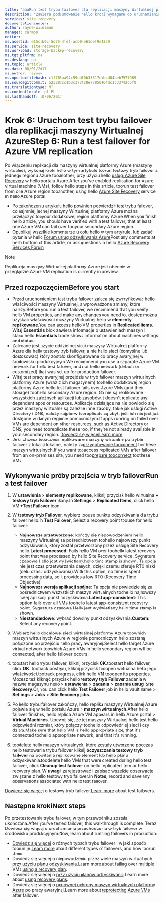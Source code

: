```yaml
---
title: "aaaRun test trybu failover dla replikacji maszyny Wirtualnej platformy Azure z usługą Azure Site Recovery | Dokumentacja firmy Microsoft"
description: "Zawiera podsumowanie hello kroki wymagane do uruchamiania test trybu failover dla maszyn wirtualnych platformy Azure replikacji tooanother region platformy Azure przy użyciu hello Azure Site Recovery usługi."
services: site-recovery
documentationcenter: 
author: rayne-wiselman
manager: carmon
editor: 
ms.assetid: e15c1b0c-5d75-4fdf-acb0-e61def9e9339
ms.service: site-recovery
ms.workload: storage-backup-recovery
ms.tgt_pltfrm: na
ms.devlang: na
ms.topic: article
ms.date: 08/01/2017
ms.author: raynew
ms.openlocfilehash: c1f765aa94c59dd70b33317ebbcd04beb7977969
ms.sourcegitcommit: 523283cc1b3c37c428e77850964dc1c33742c5f0
ms.translationtype: MT
ms.contentlocale: pl-PL
ms.lasthandoff: 10/06/2017
---
```

# <a name="step-6-run-a-test-failover-for-azure-vm-replication"></a><span data-ttu-id="ecebd-103">Krok 6: Uruchom test trybu failover dla replikacji maszyny Wirtualnej Azure</span><span class="sxs-lookup"><span data-stu-id="ecebd-103">Step 6: Run a test failover for Azure VM replication</span></span>

<span data-ttu-id="ecebd-104">Po włączeniu replikacji dla maszyny wirtualnej platformy Azure (maszyny wirtualne), wykonaj kroki hello w tym artykule toorun testowy tryb failover z jednego regionu Azure tooanother, przy użyciu hello [usługi Azure Site Recovery](site-recovery-overview.md) w hello portalu Azure.</span><span class="sxs-lookup"><span data-stu-id="ecebd-104">After you've enabled replication for Azure virtual machine (VMs), follow hello steps in this article, toorun test failover from one Azure region tooanother, using hello [Azure Site Recovery](site-recovery-overview.md) service in hello Azure portal.</span></span>

- <span data-ttu-id="ecebd-105">Po zakończeniu artykułu hello powinien potwierdził test trybu failover, co najmniej jednej maszyny Wirtualnej platformy Azure można przełączyć tooyour dodatkowej region platformy Azure.</span><span class="sxs-lookup"><span data-stu-id="ecebd-105">When you finish hello article, you should have verified with a test failover, that at least one Azure VM can fail over tooyour secondary Azure region.</span></span> 
- <span data-ttu-id="ecebd-106">Opublikuj wszelkie komentarze u dołu hello w tym artykule, lub zadać pytania w hello [Forum usług odzyskiwania Azure](https://social.msdn.microsoft.com/forums/azure/home?forum=hypervrecovmgr)</span><span class="sxs-lookup"><span data-stu-id="ecebd-106">Post any comments at hello bottom of this article, or ask questions in hello [Azure Recovery Services Forum](https://social.msdn.microsoft.com/forums/azure/home?forum=hypervrecovmgr)</span></span>

>[!NOTE]
>
> <span data-ttu-id="ecebd-107">Replikacja maszyny Wirtualnej platformy Azure jest obecnie w przeglądzie.</span><span class="sxs-lookup"><span data-stu-id="ecebd-107">Azure VM replication is currently in preview.</span></span>


## <a name="before-you-start"></a><span data-ttu-id="ecebd-108">Przed rozpoczęciem</span><span class="sxs-lookup"><span data-stu-id="ecebd-108">Before you start</span></span>

- <span data-ttu-id="ecebd-109">Przed uruchomieniem test trybu failover zaleca się zweryfikować hello właściwości maszyny Wirtualnej, a wprowadzone zmiany, które należy.</span><span class="sxs-lookup"><span data-stu-id="ecebd-109">Before you run a test failover, we recommend that you verify hello VM properties, and make any changes you need to.</span></span> <span data-ttu-id="ecebd-110">dostęp można uzyskać właściwości maszyny Wirtualnej hello w **elementy replikowane**.</span><span class="sxs-lookup"><span data-stu-id="ecebd-110">You can access hello VM properties in **Replicated items**.</span></span> <span data-ttu-id="ecebd-111">Witaj **Essentials** blok zawiera informacje o ustawieniach maszyn i stanu.</span><span class="sxs-lookup"><span data-stu-id="ecebd-111">hello **Essentials** blade shows information about machines settings and status.</span></span>
- <span data-ttu-id="ecebd-112">Zalecane jest użycie oddzielnej sieci maszyny Wirtualnej platformy Azure dla hello testowy tryb failover, a nie hello sieci (domyślne lub dostosować) który zostało skonfigurowane do pracy awaryjnej w środowisku produkcyjnym.</span><span class="sxs-lookup"><span data-stu-id="ecebd-112">We recommend you use a separate Azure VM network for hello test failover, and not hello network (default or customized) that was set up for production failover.</span></span>
- <span data-ttu-id="ecebd-113">Witaj test pracy awaryjnej przejdzie w tryb failover maszyn wirtualnych platformy Azure (wraz z ich magazynem) toohello dodatkowej region platformy Azure.</span><span class="sxs-lookup"><span data-stu-id="ecebd-113">hello test failover fails over Azure VMs (and their storage) toohello secondary Azure region.</span></span> <span data-ttu-id="ecebd-114">Go nie są replikowane wszystkich zależnych aplikacji lub zasobów.</span><span class="sxs-lookup"><span data-stu-id="ecebd-114">It doesn't replicate any dependent apps or resources.</span></span> <span data-ttu-id="ecebd-115">Aplikacje działające na nie powiodło się przez maszyny wirtualne są zależne inne zasoby, takie jak usługi Active Directory i DNS, należy najpierw tooreplicate są zbyt, jeśli ich nie jest już dostępne w danym regionie pomocniczym.</span><span class="sxs-lookup"><span data-stu-id="ecebd-115">If apps running on failed over VMs are dependent on other resources, such as Active Directory or DNS, you need tooreplicate these too, if they're not already available in your secondary region.</span></span> [<span data-ttu-id="ecebd-116">Dowiedz się więcej</span><span class="sxs-lookup"><span data-stu-id="ecebd-116">Learn more</span></span>](site-recovery-test-failover-to-azure.md#prepare-active-directory-and-dns)
- <span data-ttu-id="ecebd-117">Jeśli chcesz tooaccess replikowane maszyny wirtualne po trybie failover z lokacji lokalnej, należy za[przygotowanie tooconnect](site-recovery-test-failover-to-azure.md#prepare-to-connect-to-azure-vms-after-failover) toothese maszyn wirtualnych.</span><span class="sxs-lookup"><span data-stu-id="ecebd-117">If you want tooaccess replicated VMs after failover from an on-premises site, you need too[prepare tooconnect](site-recovery-test-failover-to-azure.md#prepare-to-connect-to-azure-vms-after-failover) toothese VMs.</span></span>

## <a name="run-a-test-failover"></a><span data-ttu-id="ecebd-118">Wykonywanie próby przejścia w tryb failover</span><span class="sxs-lookup"><span data-stu-id="ecebd-118">Run a test failover</span></span>

1. <span data-ttu-id="ecebd-119">W **ustawienia** > **elementy replikowane**, kliknij przycisk hello wirtualna **+ testowy tryb Failover** ikony.</span><span class="sxs-lookup"><span data-stu-id="ecebd-119">In **Settings** > **Replicated Items**, click hello VM **+Test Failover** icon.</span></span> 

2. <span data-ttu-id="ecebd-120">W **testowy tryb Failover**, wybierz toouse punktu odzyskiwania dla trybu failover hello:</span><span class="sxs-lookup"><span data-stu-id="ecebd-120">In **Test Failover**, Select a recovery point toouse for hello failover:</span></span>

    - <span data-ttu-id="ecebd-121">**Najnowsze przetworzone**: kończy się niepowodzeniem hello maszyny Wirtualnej za pośrednictwem toohello najnowszy punkt odzyskiwania, który został przetworzony przez usługę Site Recovery hello.</span><span class="sxs-lookup"><span data-stu-id="ecebd-121">**Latest processed**: Fails hello VM over toohello latest recovery point that was processed by hello Site Recovery service.</span></span> <span data-ttu-id="ecebd-122">Sygnatura czasowa Hello jest wyświetlany.</span><span class="sxs-lookup"><span data-stu-id="ecebd-122">hello time stamp is shown.</span></span> <span data-ttu-id="ecebd-123">Ta opcja nie jest czas przetwarzania danych, dzięki czemu oferuje RTO niski (celu czasu odzyskiwania).</span><span class="sxs-lookup"><span data-stu-id="ecebd-123">With this option, no time is spent processing data, so it provides a low RTO (Recovery Time Objective).</span></span>
    - <span data-ttu-id="ecebd-124">**Najnowsza wersja aplikacji spójne**: Ta opcja nie powiedzie się za pośrednictwem wszystkich maszyn wirtualnych toohello najnowszy całej aplikacji punkt odzyskiwania.</span><span class="sxs-lookup"><span data-stu-id="ecebd-124">**Latest app-consistent**: This option fails over all VMs toohello latest app-consistent recovery point.</span></span> <span data-ttu-id="ecebd-125">Sygnatura czasowa Hello jest wyświetlany.</span><span class="sxs-lookup"><span data-stu-id="ecebd-125">hello time stamp is shown.</span></span> 
    - <span data-ttu-id="ecebd-126">**Niestandardowe**: wybrać dowolny punkt odzyskiwania.</span><span class="sxs-lookup"><span data-stu-id="ecebd-126">**Custom**: Select any recovery point.</span></span>
 
3. <span data-ttu-id="ecebd-127">Wybierz hello docelowej sieci wirtualnej platformy Azure toowhich maszyn wirtualnych Azure w regionie pomocniczym hello zostaną połączone po przejściu hello pracy awaryjnej.</span><span class="sxs-lookup"><span data-stu-id="ecebd-127">Select hello target Azure virtual network toowhich Azure VMs in hello secondary region will be connected, after hello failover occurs.</span></span>
4. <span data-ttu-id="ecebd-128">toostart hello trybu failover, kliknij przycisk **OK**.</span><span class="sxs-lookup"><span data-stu-id="ecebd-128">toostart hello failover, click **OK**.</span></span> <span data-ttu-id="ecebd-129">tootrack postępu, kliknij przycisk tooopen wirtualna hello jego właściwości.</span><span class="sxs-lookup"><span data-stu-id="ecebd-129">tootrack progress, click hello VM tooopen its properties.</span></span> <span data-ttu-id="ecebd-130">Możesz też kliknąć przycisk hello **testowy tryb Failover** zadania w nazwie magazynu hello > **ustawienia** > **zadania** > **zadania usługi Site Recovery**.</span><span class="sxs-lookup"><span data-stu-id="ecebd-130">Or, you can click hello **Test Failover** job in hello vault name > **Settings** > **Jobs** > **Site Recovery jobs**.</span></span>
5. <span data-ttu-id="ecebd-131">Po hello trybu failover zakończy, hello replika maszyny Wirtualnej Azure pojawia się w hello portalu Azure > **maszyn wirtualnych**.</span><span class="sxs-lookup"><span data-stu-id="ecebd-131">After hello failover finishes, hello replica Azure VM appears in hello Azure portal > **Virtual Machines**.</span></span> <span data-ttu-id="ecebd-132">Upewnij się, że tej maszyny Wirtualnej hello jest hello odpowiedni rozmiar, który połączył toohello odpowiedniej sieci i czy działa.</span><span class="sxs-lookup"><span data-stu-id="ecebd-132">Make sure that hello VM is hello appropriate size, that it's connected toohello appropriate network, and that it's running.</span></span>
6. <span data-ttu-id="ecebd-133">toodelete hello maszyn wirtualnych, które zostały utworzone podczas hello testowania trybu failover kliknij **oczyszczania testowy tryb failover** na powitania replikowane element lub hello planu odzyskiwania.</span><span class="sxs-lookup"><span data-stu-id="ecebd-133">toodelete hello VMs that were created during hello test failover, click **Cleanup test failover** on hello replicated item or hello recovery plan.</span></span> <span data-ttu-id="ecebd-134">W **uwagi**, zarejestrować i zapisać wszelkie obserwacje związane z hello testowy tryb failover.</span><span class="sxs-lookup"><span data-stu-id="ecebd-134">In **Notes**, record and save any observations associated with hello test failover.</span></span> 

<span data-ttu-id="ecebd-135">[Dowiedz się więcej](site-recovery-test-failover-to-azure.md) o testowy tryb failover.</span><span class="sxs-lookup"><span data-stu-id="ecebd-135">[Learn more](site-recovery-test-failover-to-azure.md) about test failovers.</span></span>

## <a name="next-steps"></a><span data-ttu-id="ecebd-136">Następne kroki</span><span class="sxs-lookup"><span data-stu-id="ecebd-136">Next steps</span></span>

<span data-ttu-id="ecebd-137">Po przetestowaniu trybu failover, w tym przewodniku została ukończona.</span><span class="sxs-lookup"><span data-stu-id="ecebd-137">After you've tested failover, this walkthrough is complete.</span></span> <span data-ttu-id="ecebd-138">Teraz Dowiedz się więcej o uruchamianiu przechodzenia w tryb failover w środowisku produkcyjnym:</span><span class="sxs-lookup"><span data-stu-id="ecebd-138">Now, learn about running failovers in production:</span></span>

- <span data-ttu-id="ecebd-139">[Dowiedz się więcej](site-recovery-failover.md) o różnych typach trybu failover i w jaki sposób toorun je.</span><span class="sxs-lookup"><span data-stu-id="ecebd-139">[Learn more](site-recovery-failover.md) about different types of failovers, and how toorun them.</span></span>
- <span data-ttu-id="ecebd-140">Dowiedz się więcej o niepowodzeniu przez wiele maszyn wirtualnych [przy użyciu planu odzyskiwania](site-recovery-create-recovery-plans.md).</span><span class="sxs-lookup"><span data-stu-id="ecebd-140">Learn more about failing over multiple VMs [using a recovery plan](site-recovery-create-recovery-plans.md).</span></span>
- <span data-ttu-id="ecebd-141">Dowiedz się więcej o [przy użyciu planów odzyskiwania](site-recovery-create-recovery-plans.md).</span><span class="sxs-lookup"><span data-stu-id="ecebd-141">Learn more about [using recovery plans](site-recovery-create-recovery-plans.md).</span></span>
- <span data-ttu-id="ecebd-142">Dowiedz się więcej o [ponownej ochrony maszyn wirtualnych platformy Azure](site-recovery-how-to-reprotect.md) po pracy awaryjnej.</span><span class="sxs-lookup"><span data-stu-id="ecebd-142">Learn more about [reprotecting Azure  VMs](site-recovery-how-to-reprotect.md) after failover.</span></span>

